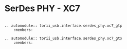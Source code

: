 # SerDes PHY - XC7

```{eval-rst}

.. automodule:: torii_usb.interface.serdes_phy.xc7_gtp
	:members:

.. automodule:: torii_usb.interface.serdes_phy.xc7_gtx
	:members:

```
